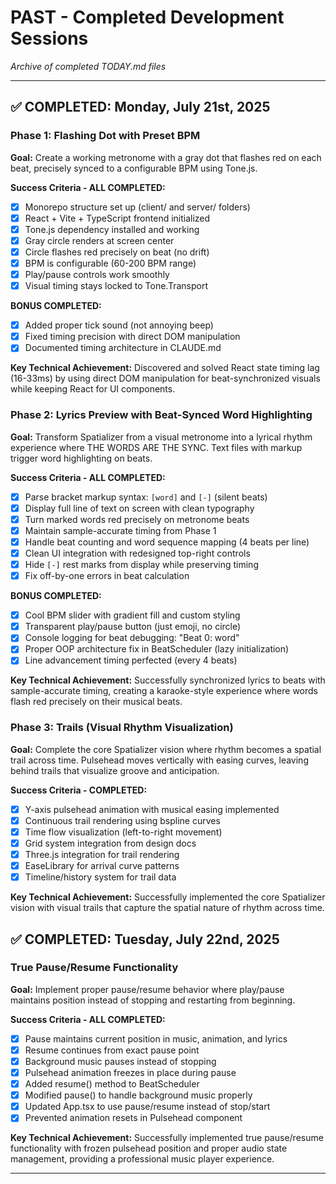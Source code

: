 # PAST - Completed Development Sessions

*Archive of completed TODAY.md files*

---

## ✅ COMPLETED: Monday, July 21st, 2025
### Phase 1: Flashing Dot with Preset BPM

**Goal:** Create a working metronome with a gray dot that flashes red on each beat, precisely synced to a configurable BPM using Tone.js.

**Success Criteria - ALL COMPLETED:**
- [x] Monorepo structure set up (client/ and server/ folders)
- [x] React + Vite + TypeScript frontend initialized
- [x] Tone.js dependency installed and working
- [x] Gray circle renders at screen center
- [x] Circle flashes red precisely on beat (no drift)
- [x] BPM is configurable (60-200 BPM range)
- [x] Play/pause controls work smoothly
- [x] Visual timing stays locked to Tone.Transport

**BONUS COMPLETED:**
- [x] Added proper tick sound (not annoying beep)
- [x] Fixed timing precision with direct DOM manipulation
- [x] Documented timing architecture in CLAUDE.md

**Key Technical Achievement:** Discovered and solved React state timing lag (16-33ms) by using direct DOM manipulation for beat-synchronized visuals while keeping React for UI components.

### Phase 2: Lyrics Preview with Beat-Synced Word Highlighting

**Goal:** Transform Spatializer from a visual metronome into a lyrical rhythm experience where THE WORDS ARE THE SYNC. Text files with markup trigger word highlighting on beats.

**Success Criteria - ALL COMPLETED:**
- [x] Parse bracket markup syntax: `[word]` and `[-]` (silent beats)
- [x] Display full line of text on screen with clean typography
- [x] Turn marked words red precisely on metronome beats
- [x] Maintain sample-accurate timing from Phase 1
- [x] Handle beat counting and word sequence mapping (4 beats per line)
- [x] Clean UI integration with redesigned top-right controls
- [x] Hide `[-]` rest marks from display while preserving timing
- [x] Fix off-by-one errors in beat calculation

**BONUS COMPLETED:**
- [x] Cool BPM slider with gradient fill and custom styling
- [x] Transparent play/pause button (just emoji, no circle)
- [x] Console logging for beat debugging: "Beat 0: word"
- [x] Proper OOP architecture fix in BeatScheduler (lazy initialization)
- [x] Line advancement timing perfected (every 4 beats)

**Key Technical Achievement:** Successfully synchronized lyrics to beats with sample-accurate timing, creating a karaoke-style experience where words flash red precisely on their musical beats.

### Phase 3: Trails (Visual Rhythm Visualization)

**Goal:** Complete the core Spatializer vision where rhythm becomes a spatial trail across time. Pulsehead moves vertically with easing curves, leaving behind trails that visualize groove and anticipation.

**Success Criteria - COMPLETED:**
- [x] Y-axis pulsehead animation with musical easing implemented
- [x] Continuous trail rendering using bspline curves
- [x] Time flow visualization (left-to-right movement)
- [x] Grid system integration from design docs
- [x] Three.js integration for trail rendering
- [x] EaseLibrary for arrival curve patterns
- [x] Timeline/history system for trail data

**Key Technical Achievement:** Successfully implemented the core Spatializer vision with visual trails that capture the spatial nature of rhythm across time.

## ✅ COMPLETED: Tuesday, July 22nd, 2025
### True Pause/Resume Functionality

**Goal:** Implement proper pause/resume behavior where play/pause maintains position instead of stopping and restarting from beginning.

**Success Criteria - ALL COMPLETED:**
- [x] Pause maintains current position in music, animation, and lyrics
- [x] Resume continues from exact pause point
- [x] Background music pauses instead of stopping
- [x] Pulsehead animation freezes in place during pause
- [x] Added resume() method to BeatScheduler
- [x] Modified pause() to handle background music properly
- [x] Updated App.tsx to use pause/resume instead of stop/start
- [x] Prevented animation resets in Pulsehead component

**Key Technical Achievement:** Successfully implemented true pause/resume functionality with frozen pulsehead position and proper audio state management, providing a professional music player experience.

---